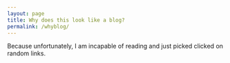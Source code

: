 ```yaml
---
layout: page
title: Why does this look like a blog?
permalink: /whyblog/
---
```


Because unfortunately, I am incapable of reading and just picked clicked on random links.
